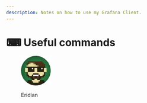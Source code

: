 ```yaml
---
description: Notes on how to use my Grafana Client.
---
```


# ⌨ Useful commands

<figure><img src="https://raw.githubusercontent.com/DVStakers/docs/main/.gitbook/assets/Eridian.png" alt=""><figcaption><p>Eridian</p></figcaption></figure>
